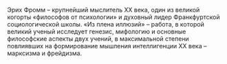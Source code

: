 <!--2024-01-21 22:32:27-->
Эрих Фромм – крупнейший мыслитель ХХ века, один из великой когорты «философов от психологии» и духовный лидер Франкфуртской социологической школы. «Из плена иллюзий» – работа, в которой великий ученый исследует генезис, мифологию и основные философские аспекты двух учений, в максимальной степени повлиявших на формирование мышления интеллигенции ХХ века – марксизма и фрейдизма.